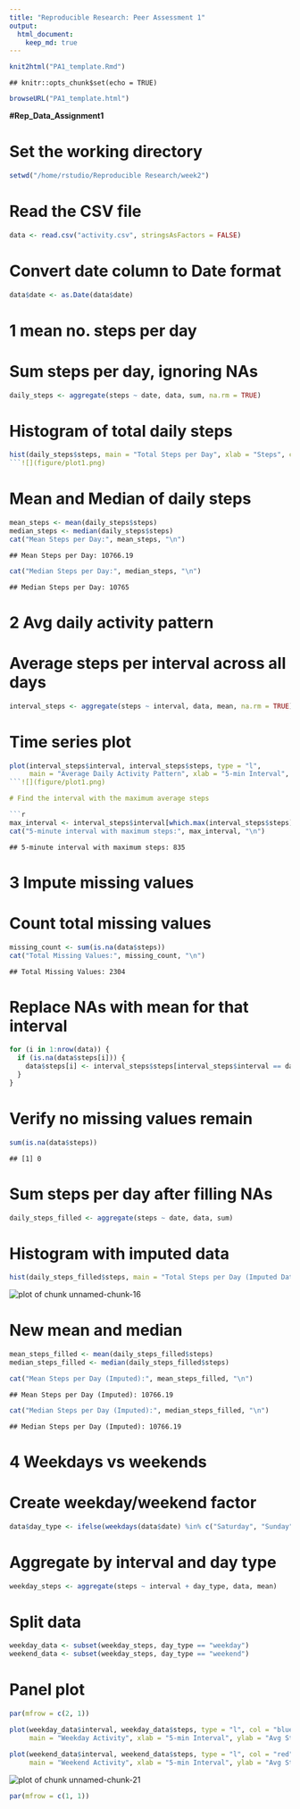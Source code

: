 ```yaml
---
title: "Reproducible Research: Peer Assessment 1"
output: 
  html_document:
    keep_md: true
---
```




```r
knit2html("PA1_template.Rmd")
```

```
## knitr::opts_chunk$set(echo = TRUE)
```

```r
browseURL("PA1_template.html")
```

**#Rep_Data_Assignment1**

# Set the working directory

```r
setwd("/home/rstudio/Reproducible Research/week2")
```

# Read the CSV file

```r
data <- read.csv("activity.csv", stringsAsFactors = FALSE)
```
# Convert date column to Date format

```r
data$date <- as.Date(data$date)
```
# 1 mean no. steps per day
# Sum steps per day, ignoring NAs

```r
daily_steps <- aggregate(steps ~ date, data, sum, na.rm = TRUE)
```
# Histogram of total daily steps

```r
hist(daily_steps$steps, main = "Total Steps per Day", xlab = "Steps", col = "lightblue", breaks = 20)
```![](figure/plot1.png)
```


# Mean and Median of daily steps

```r
mean_steps <- mean(daily_steps$steps)
median_steps <- median(daily_steps$steps)
cat("Mean Steps per Day:", mean_steps, "\n")
```

```
## Mean Steps per Day: 10766.19
```

```r
cat("Median Steps per Day:", median_steps, "\n")
```

```
## Median Steps per Day: 10765
```

# 2 Avg daily activity pattern
# Average steps per interval across all days

```r
interval_steps <- aggregate(steps ~ interval, data, mean, na.rm = TRUE)
```
# Time series plot

```r
plot(interval_steps$interval, interval_steps$steps, type = "l",
     main = "Average Daily Activity Pattern", xlab = "5-min Interval", ylab = "Average Steps")
```![](figure/plot1.png)

# Find the interval with the maximum average steps

```r
max_interval <- interval_steps$interval[which.max(interval_steps$steps)]
cat("5-minute interval with maximum steps:", max_interval, "\n")
```

```
## 5-minute interval with maximum steps: 835
```

# 3 Impute missing values
# Count total missing values

```r
missing_count <- sum(is.na(data$steps))
cat("Total Missing Values:", missing_count, "\n")
```

```
## Total Missing Values: 2304
```

# Replace NAs with mean for that interval

```r
for (i in 1:nrow(data)) {
  if (is.na(data$steps[i])) {
    data$steps[i] <- interval_steps$steps[interval_steps$interval == data$interval[i]]
  }
}
```
# Verify no missing values remain

```r
sum(is.na(data$steps))
```

```
## [1] 0
```
# Sum steps per day after filling NAs

```r
daily_steps_filled <- aggregate(steps ~ date, data, sum)
```
# Histogram with imputed data

```r
hist(daily_steps_filled$steps, main = "Total Steps per Day (Imputed Data)", xlab = "Steps", col = "lightgreen", breaks = 20)
```

![plot of chunk unnamed-chunk-16](figure/unnamed-chunk-16-1.png)
# New mean and median

```r
mean_steps_filled <- mean(daily_steps_filled$steps)
median_steps_filled <- median(daily_steps_filled$steps)

cat("Mean Steps per Day (Imputed):", mean_steps_filled, "\n")
```

```
## Mean Steps per Day (Imputed): 10766.19
```

```r
cat("Median Steps per Day (Imputed):", median_steps_filled, "\n")
```

```
## Median Steps per Day (Imputed): 10766.19
```


# 4 Weekdays vs weekends
# Create weekday/weekend factor

```r
data$day_type <- ifelse(weekdays(data$date) %in% c("Saturday", "Sunday"), "weekend", "weekday")
```
# Aggregate by interval and day type

```r
weekday_steps <- aggregate(steps ~ interval + day_type, data, mean)
```
# Split data

```r
weekday_data <- subset(weekday_steps, day_type == "weekday")
weekend_data <- subset(weekday_steps, day_type == "weekend")
```
# Panel plot

```r
par(mfrow = c(2, 1))

plot(weekday_data$interval, weekday_data$steps, type = "l", col = "blue",
     main = "Weekday Activity", xlab = "5-min Interval", ylab = "Avg Steps")

plot(weekend_data$interval, weekend_data$steps, type = "l", col = "red",
     main = "Weekend Activity", xlab = "5-min Interval", ylab = "Avg Steps")
```

![plot of chunk unnamed-chunk-21](figure/unnamed-chunk-21-1.png)

```r
par(mfrow = c(1, 1))
```


